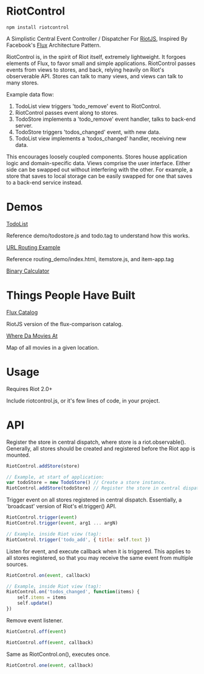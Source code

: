 RiotControl
============

```
npm install riotcontrol
```

A Simplistic Central Event Controller / Dispatcher For [RiotJS](https://github.com/muut/riotjs), Inspired By Facebook's [Flux](https://github.com/facebook/flux) Architecture Pattern. 

RiotControl is, in the spirit of Riot itself, extremely lightweight. It forgoes elements of Flux, to favor small and simple applications. RiotControl passes events from views to stores, and back, relying heavily on Riot's observerable API. Stores can talk to many views, and views can talk to many stores.

Example data flow:

1. TodoList view triggers 'todo_remove' event to RiotControl.
2. RiotControl passes event along to stores.
3. TodoStore implements a 'todo_remove' event handler, talks to back-end server.
4. TodoStore triggers 'todos_changed' event, with new data.
5. TodoList view implements a 'todos_changed' handler, receiving new data.

This encourages loosely coupled components. Stores house application logic and domain-specific data. Views comprise the user interface. Either side can be swapped out without interfering with the other. For example, a store that saves to local storage can be easily swapped for one that saves to a back-end service instead.

Demos
============

[TodoList](http://jimsparkman.github.io/RiotControl/demo/)

Reference demo/todostore.js and todo.tag to understand how this works.

[URL Routing Example](http://jimsparkman.github.io/RiotControl/routing_demo/)

Reference routing_demo/index.html, itemstore.js, and item-app.tag

[Binary Calculator](http://jimsparkman.github.io/RiotControl/binary_demo/)

Things People Have Built
============

[Flux Catalog](https://github.com/txchen/feplay/tree/gh-pages/riot_flux)

RiotJS version of the flux-comparison catalog.

[Where Da Movies At](https://github.com/derekr/wheredamoviesat)

Map of all movies in a given location.

Usage
============

Requires Riot 2.0+

Include riotcontrol.js, or it's few lines of code, in your project.

API
============

Register the store in central dispatch, where store is a riot.observable(). Generally, all stores should be created and registered before the Riot app is mounted.

```javascript
RiotControl.addStore(store) 

// Example, at start of application:
var todoStore = new TodoStore() // Create a store instance.
RiotControl.addStore(todoStore) // Register the store in central dispatch.
```

Trigger event on all stores registered in central dispatch. Essentially, a 'broadcast' version of Riot's el.trigger() API.

```javascript
RiotControl.trigger(event)
RiotControl.trigger(event, arg1 ... argN)

// Example, inside Riot view (tag):
RiotControl.trigger('todo_add', { title: self.text })
```

Listen for event, and execute callback when it is triggered. This applies to all stores registered, so that you may receive the same event from multiple sources.

```javascript
RiotControl.on(event, callback)

// Example, inside Riot view (tag):
RiotControl.on('todos_changed', function(items) {
    self.items = items
    self.update()
})
```

Remove event listener.

```javascript
RiotControl.off(event)

RiotControl.off(event, callback)
```

Same as RiotControl.on(), executes once.

```javascript
RiotControl.one(event, callback)
```
